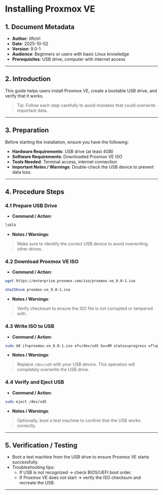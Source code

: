 # Installing Proxmox VE

## 1. Document Metadata

- **Author**: liftctrl
- **Date**: 2025-10-02
- **Version**: 9.0-1
- **Audience**: Beginners or users with basic Linux knowledge
- **Prerequisites**: USB drive, computer with internet access

---

## 2. Introduction

This guide helps users install Proxmox VE, create a bootable USB drive, and verify that it works.

> Tip: Follow each step carefully to avoid mistakes that could overwrite important data.

---

## 3. Preparation

Before starting the installation, ensure you have the following:

- **Hardware Requirements**: USB drive (at least 4GB)
- **Software Requirements**: Downloaded Proxmox VE ISO
- **Tools Needed**: Terminal access, internet connection
- **Important Notes / Warnings**: Double-check the USB device to prevent data loss.

---

## 4. Procedure Steps

### 4.1 Prepare USB Drive

- **Command / Action**:

```bash
lsblk
```

- **Notes / Warnings**:

> Make sure to identify the correct USB device to avoid overwriting other drives.

### 4.2 Download Proxmox VE ISO

- **Command / Action**:

```bash
wget https://enterprise.proxmox.com/iso/proxmox-ve_9.0-1.iso
```

```bash
sha256sum proxmox-ve_9.0-1.iso
```

- **Notes / Warnings**:

> Verify checksum to ensure the ISO file is not corrupted or tampered with.

### 4.3 Write ISO to USB

- **Command / Action**:

```bash
sudo dd if=proxmox-ve_9.0-1.iso of=/dev/sdX bs=4M status=progress oflag=sync
```

- **Notes / Warnings**:

> Replace `/dev/sdX` with your USB device. This operation will completely overwrite the USB drive.

### 4.4 Verify and Eject USB

- **Command / Action**:

```bash
sudo eject /dev/sdX
```

- **Notes / Warnings**:

> Optionally, boot a test machine to confirm that the USB works correctly.

---

## 5. Verification / Testing

- Boot a test machine from the USB drive to ensure Proxmox VE starts successfully.
- Troubleshooting tips:
  - If USB is not recognized → check BIOS/UEFI boot order.
  - If Proxmox VE does not start → verify the ISO checksum and recreate the USB.

---

